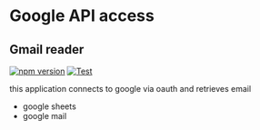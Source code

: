 # Google API access

## Gmail reader

[![npm version](https://img.shields.io/npm/v/@nexys/googleapi.svg)](https://www.npmjs.com/package/@nexys/googleapi)
[![Test](https://github.com/nexys-system/googleapi/actions/workflows/test.yml/badge.svg)](https://github.com/nexys-system/googleapi/actions/workflows/test.yml)

this application connects to google via oauth and retrieves email

* google sheets
* google mail




